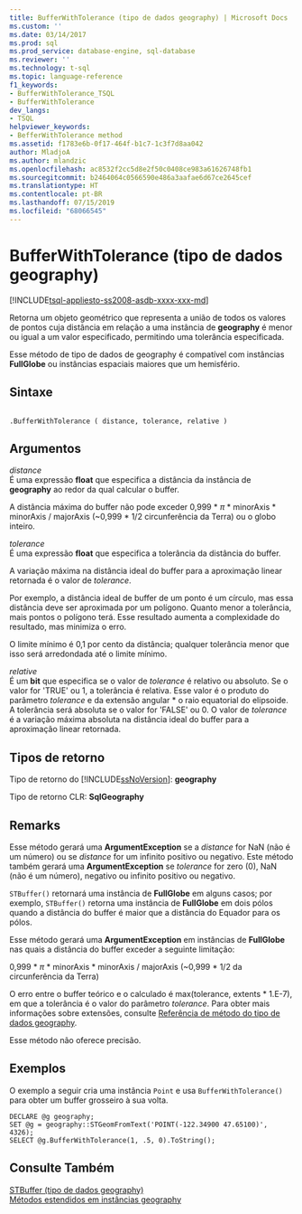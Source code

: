 ```yaml
---
title: BufferWithTolerance (tipo de dados geography) | Microsoft Docs
ms.custom: ''
ms.date: 03/14/2017
ms.prod: sql
ms.prod_service: database-engine, sql-database
ms.reviewer: ''
ms.technology: t-sql
ms.topic: language-reference
f1_keywords:
- BufferWithTolerance_TSQL
- BufferWithTolerance
dev_langs:
- TSQL
helpviewer_keywords:
- BefferWithTolerance method
ms.assetid: f1783e6b-0f17-464f-b1c7-1c3f7d8aa042
author: MladjoA
ms.author: mlandzic
ms.openlocfilehash: ac8532f2cc5d8e2f50c0408ce983a61626748fb1
ms.sourcegitcommit: b2464064c0566590e486a3aafae6d67ce2645cef
ms.translationtype: HT
ms.contentlocale: pt-BR
ms.lasthandoff: 07/15/2019
ms.locfileid: "68066545"
---
```

# <a name="bufferwithtolerance-geography-data-type"></a>BufferWithTolerance (tipo de dados geography)
[!INCLUDE[tsql-appliesto-ss2008-asdb-xxxx-xxx-md](../../includes/tsql-appliesto-ss2008-asdb-xxxx-xxx-md.md)]

Retorna um objeto geométrico que representa a união de todos os valores de pontos cuja distância em relação a uma instância de **geography** é menor ou igual a um valor especificado, permitindo uma tolerância especificada.  
  
Esse método de tipo de dados de geography é compatível com instâncias **FullGlobe** ou instâncias espaciais maiores que um hemisfério.  
  
## <a name="syntax"></a>Sintaxe  
  
```  
  
.BufferWithTolerance ( distance, tolerance, relative )  
```  
  
## <a name="arguments"></a>Argumentos  
_distance_  
É uma expressão **float** que especifica a distância da instância de **geography** ao redor da qual calcular o buffer.  
  
A distância máxima do buffer não pode exceder 0,999 \* _π_  * minorAxis \* minorAxis / majorAxis (~0,999 \* 1/2 circunferência da Terra) ou o globo inteiro.  
  
_tolerance_  
É uma expressão **float** que especifica a tolerância da distância do buffer.  
  
A variação máxima na distância ideal do buffer para a aproximação linear retornada é o valor de _tolerance_.  
  
Por exemplo, a distância ideal de buffer de um ponto é um círculo, mas essa distância deve ser aproximada por um polígono. Quanto menor a tolerância, mais pontos o polígono terá. Esse resultado aumenta a complexidade do resultado, mas minimiza o erro.  
  
O limite mínimo é 0,1 por cento da distância; qualquer tolerância menor que isso será arredondada até o limite mínimo.  
  
_relative_  
É um **bit** que especifica se o valor de _tolerance_ é relativo ou absoluto. Se o valor for 'TRUE' ou 1, a tolerância é relativa. Esse valor é o produto do parâmetro _tolerance_ e da extensão angular \* o raio equatorial do elipsoide. A tolerância será absoluta se o valor for 'FALSE' ou 0. O valor de _tolerance_ é a variação máxima absoluta na distância ideal do buffer para a aproximação linear retornada.  
  
## <a name="return-types"></a>Tipos de retorno  
Tipo de retorno do [!INCLUDE[ssNoVersion](../../includes/ssnoversion-md.md)]: **geography**  
  
Tipo de retorno CLR: **SqlGeography**  
  
## <a name="remarks"></a>Remarks  
Esse método gerará uma **ArgumentException** se a _distance_ for NaN (não é um número) ou se _distance_ for um infinito positivo ou negativo.  Este método também gerará uma **ArgumentException** se _tolerance_ for zero (0), NaN (não é um número), negativo ou infinito positivo ou negativo.  
  
`STBuffer()` retornará uma instância de **FullGlobe** em alguns casos; por exemplo, `STBuffer()` retorna uma instância de **FullGlobe** em dois pólos quando a distância do buffer é maior que a distância do Equador para os pólos.  
  
Esse método gerará uma **ArgumentException** em instâncias de **FullGlobe** nas quais a distância do buffer exceder a seguinte limitação:  
  
0,999 \* _π_ * minorAxis \* minorAxis / majorAxis (~0,999 \* 1/2 da circunferência da Terra)  
  
O erro entre o buffer teórico e o calculado é max(tolerance, extents \* 1.E-7), em que a tolerância é o valor do parâmetro _tolerance_. Para obter mais informações sobre extensões, consulte [Referência de método do tipo de dados geography](https://msdn.microsoft.com/library/028e6137-7128-4c74-90a7-f7bdd2d79f5e).  
  
Esse método não oferece precisão.  
  
## <a name="examples"></a>Exemplos  
O exemplo a seguir cria uma instância `Point` e usa `BufferWithTolerance()` para obter um buffer grosseiro à sua volta.  
  
```  
DECLARE @g geography;  
SET @g = geography::STGeomFromText('POINT(-122.34900 47.65100)', 4326);  
SELECT @g.BufferWithTolerance(1, .5, 0).ToString();  
```  
  
## <a name="see-also"></a>Consulte Também  
[STBuffer &#40;tipo de dados geography&#41;](../../t-sql/spatial-geography/stbuffer-geography-data-type.md)   
[Métodos estendidos em instâncias geography](../../t-sql/spatial-geography/extended-methods-on-geography-instances.md)  
  
  
